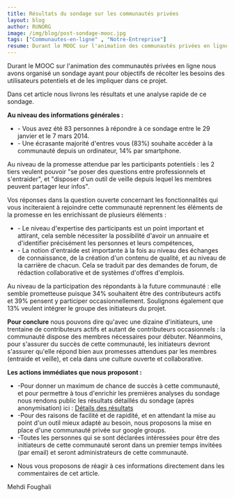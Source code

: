 ```yaml
---
title: Résultats du sondage sur les communautés privées
layout: blog
author: RUNORG
image: /img/blog/post-sondage-mooc.jpg
tags: ["Communautes-en-ligne" , "Notre-Entreprise"]
resume: Durant le MOOC sur l'animation des communautés privées en ligne nous avons organisé un sondage dont nous présentons ici les résultats.
--- 
```

Durant le MOOC sur l'animation des communautés privées en ligne nous avons organisé un sondage ayant pour objectifs de récolter les besoins des utilisateurs potentiels et de les impliquer dans ce projet. 

Dans cet article nous livrons les résultats et une analyse rapide de ce sondage.

**Au niveau des informations générales :** <ul>
<li> - Vous avez été 83 personnes à répondre à ce sondage entre le 29 janvier et le 7 mars 2014.</li>
<li> - Une écrasante majorité d'entres vous (83%) souhaite  accéder à la communauté depuis un ordinateur, 14% par smartphone.</li>
</ul>

Au niveau de la promesse attendue par les participants potentiels : les 2 tiers veulent pouvoir "se poser des questions entre professionnels et s'entraider", et "disposer d'un outil de veille depuis lequel les membres peuvent partager leur infos".

Vos réponses dans la question ouverte concernant les fonctionnalités qui vous inciteraient à rejoindre cette communauté reprennent les éléments de la promesse en les enrichissant de plusieurs éléments :<ul>
<li> - Le niveau d'expertise des participants est un point important et attirant, cela semble nécessiter la possibilité d'avoir un annuaire et d'identifier précisément les personnes et leurs compétences,</li>
<li> - La notion d'entraide est importante à la fois au niveau des échanges de connaissance, de la création d'un contenu de qualité, et au niveau de la carrière de chacun.  Cela se traduit par des demandes de forum, de rédaction collaborative et de systèmes d'offres d'emplois.</li>
</ul>

Au niveau de la participation des répondants à la future communauté : elle semble prometteuse puisque 34% souhaitent être des contributeurs actifs et 39% pensent y participer occasionnellement. Soulignons également que 13% veulent intégrer le groupe des initiateurs du projet.

**Pour conclure** nous pouvons dire qu'avec une dizaine d'initiateurs, une trentaine de contributeurs actifs et autant de contributeurs occasionnels : la communauté dispose des membres nécessaires pour débuter. Néanmoins, pour s'assurer du succès de cette communauté, les initiateurs devront s'assurer qu'elle répond bien aux promesses attendues par les membres (entraide et veille), et cela dans une culture ouverte et collaborative.

**Les actions immédiates que nous proposont :**
+ -Pour donner un maximum de chance de succès à cette communauté, et pour permettre à tous d'enrichir les premières analyses du sondage nous rendons public les résultats détaillés du sondage (après anonymisation) ici : [Détails des résultats](https://docs.google.com/spreadsheet/ccc?key=0AhKxBVneC_pYdGwxQjRobUswUFlSZWphYUxDNldOSkE&usp=sharing)
+ -Pour des raisons de facilité et de rapidité, et en attendant la mise au point d'un outil mieux adapté au besoin, nous proposons la mise en place d'une communauté privée sur google groups.
+ -Toutes les personnes qui se sont déclarées intéressées pour être des initiateurs de cette communauté seront dans un premier temps invitées (par email) et seront administrateurs de cette communauté.


- Nous vous proposons de réagir à ces informations directement dans les commentaires de cet article.

Mehdi Foughali
